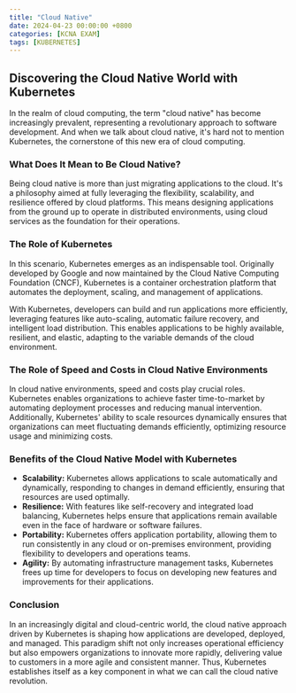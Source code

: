 ```yaml
---
title: "Cloud Native"
date: 2024-04-23 00:00:00 +0800
categories: [KCNA EXAM]
tags: [KUBERNETES]
---
```

## Discovering the Cloud Native World with Kubernetes

In the realm of cloud computing, the term "cloud native" has become increasingly prevalent, representing a revolutionary approach to software development. And when we talk about cloud native, it's hard not to mention Kubernetes, the cornerstone of this new era of cloud computing.

### **What Does It Mean to Be Cloud Native?**

Being cloud native is more than just migrating applications to the cloud. It's a philosophy aimed at fully leveraging the flexibility, scalability, and resilience offered by cloud platforms. This means designing applications from the ground up to operate in distributed environments, using cloud services as the foundation for their operations.

### **The Role of Kubernetes**

In this scenario, Kubernetes emerges as an indispensable tool. Originally developed by Google and now maintained by the Cloud Native Computing Foundation (CNCF), Kubernetes is a container orchestration platform that automates the deployment, scaling, and management of applications.

With Kubernetes, developers can build and run applications more efficiently, leveraging features like auto-scaling, automatic failure recovery, and intelligent load distribution. This enables applications to be highly available, resilient, and elastic, adapting to the variable demands of the cloud environment.

### **The Role of Speed and Costs in Cloud Native Environments**

In cloud native environments, speed and costs play crucial roles. Kubernetes enables organizations to achieve faster time-to-market by automating deployment processes and reducing manual intervention. Additionally, Kubernetes' ability to scale resources dynamically ensures that organizations can meet fluctuating demands efficiently, optimizing resource usage and minimizing costs.

### **Benefits of the Cloud Native Model with Kubernetes**

- **Scalability:** Kubernetes allows applications to scale automatically and dynamically, responding to changes in demand efficiently, ensuring that resources are used optimally.
- **Resilience:** With features like self-recovery and integrated load balancing, Kubernetes helps ensure that applications remain available even in the face of hardware or software failures.
- **Portability:** Kubernetes offers application portability, allowing them to run consistently in any cloud or on-premises environment, providing flexibility to developers and operations teams.
- **Agility:** By automating infrastructure management tasks, Kubernetes frees up time for developers to focus on developing new features and improvements for their applications.

### **Conclusion**

In an increasingly digital and cloud-centric world, the cloud native approach driven by Kubernetes is shaping how applications are developed, deployed, and managed. This paradigm shift not only increases operational efficiency but also empowers organizations to innovate more rapidly, delivering value to customers in a more agile and consistent manner. Thus, Kubernetes establishes itself as a key component in what we can call the cloud native revolution.
